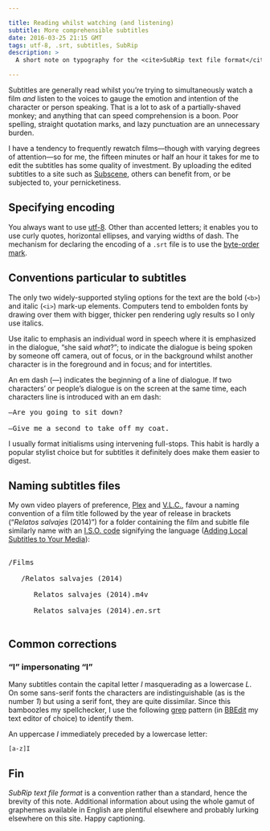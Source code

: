 ```yaml
---

title: Reading whilst watching (and listening)
subtitle: More comprehensible subtitles
date: 2016-03-25 21:15 GMT
tags: utf-8, .srt, subtitles, SubRip
description: >
  A short note on typography for the <cite>SubRip text file format</cite> for providing subtitles for films.

---
```


Subtitles are generally read whilst you’re trying to simultaneously watch a film *and* listen to the voices to gauge the emotion and intention of the character or person speaking. That is a lot to ask of a partially-shaved monkey; and anything that can speed comprehension is a boon. Poor spelling, straight quotation marks, and lazy punctuation are an unnecessary burden.

I have a tendency to frequently rewatch films—though with varying degrees of attention—so for me, the fifteen minutes or half an hour it takes for me to edit the subtitles has some quality of investment. By uploading the edited subtitles to a site such as [Subscene](https://subscene.com/u/998178), others can benefit from, or be subjected to, your pernicketiness.

## Specifying encoding

You always want to use [utf-8](https://www.ietf.org/rfc/rfc3629.txt). Other than accented letters; it enables you to use curly quotes, horizontal ellipses, and varying widths of dash. The mechanism for declaring the encoding of a `.srt` file is to use the [byte-order mark](https://www.w3.org/International/questions/qa-byte-order-mark.en.php#answer).

## Conventions particular to subtitles

The only two widely-supported styling options for the text are the bold (`<b>`) and italic (`<i>`) mark-up elements. Computers tend to embolden fonts by drawing over them with bigger, thicker pen rendering ugly results so I only use italics.

Use italic to emphasis an individual word in speech where it is emphasized in the dialogue, “she said *what*?”; to indicate the dialogue is being spoken by someone off camera, out of focus, or in the background whilst another character is in the foreground and in focus; and for intertitles.

An em dash (—) indicates the beginning of a line of dialogue. If two characters’ or people’s dialogue is on the screen at the same time, each characters line is introduced with an em dash:

<pre>—Are you going to sit down?<br />
—Give me a second to take off my coat.</pre>

<aside>I usually format initialisms using intervening full-stops. This habit is hardly a popular stylist choice but for subtitles it definitely does make them easier to digest.</aside>

## Naming subtitles files

My own video players of preference, [Plex](https://plex.tv) and [V.L.C.](https://www.videolan.org/vlc/), favour a naming convention of a film title followed by the year of release in brackets (“<cite xml:lang="es">Relatos salvajes</cite> (2014)”) for a folder containing the film and subitle file similarly name with an [I.S.O. code](https://en.wikipedia.org/wiki/List_of_ISO_639-1_codes) signifying the language ([Adding Local Subtitles to Your Media](https://support.plex.tv/hc/en-us/articles/200471133-Adding-Local-Subtitles-to-Your-Media)):

<pre><samp>
/Films<br />
   /Relatos salvajes (2014)<br />
      Relatos salvajes (2014).m4v<br />
      Relatos salvajes (2014).<em>en</em>.srt<br />
</samp></pre>

## Common corrections

### “I” impersonating “l”

Many subtitles contain the capital letter *I* masquerading as a lowercase *L*. On some sans-serif fonts the characters are indistinguishable (as is the number *1*) but using a serif font, they are quite dissimilar. Since this bamboozles my spellchecker, I use the following [grep](https://en.wikipedia.org/wiki/Grep) pattern (in [BBEdit](http://www.barebones.com/products/bbedit/) my text editor of choice) to identify them.

An uppercase *I* immediately preceded by a lowercase letter:

``` grep
[a-z]I
```

## <span xml:lang="fr">Fin</span>

<cite>SubRip text file format</cite> is a convention rather than a standard, hence the brevity of this note. Additional information about using the whole gamut of graphemes available in English are plentiful elsewhere and probably lurking elsewhere on this site. Happy captioning.